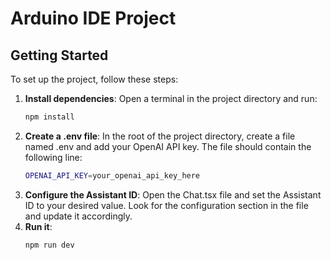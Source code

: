# Arduino IDE Project

## Getting Started

To set up the project, follow these steps:

1. **Install dependencies**:
   Open a terminal in the project directory and run:
   ```sh
   npm install
   ```
2. **Create a .env file**:
    In the root of the project directory, create a file named .env and add your OpenAI API key. The file should contain the following line:
    ```sh
   OPENAI_API_KEY=your_openai_api_key_here
   ```
3. **Configure the Assistant ID**:
    Open the Chat.tsx file and set the Assistant ID to your desired value. Look for the configuration section in the file and update it accordingly.
4. **Run it**:
    ```sh
    npm run dev
    ```    

